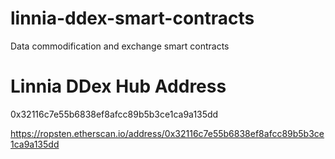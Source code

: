 # linnia-ddex-smart-contracts
Data commodification and exchange smart contracts

# Linnia DDex Hub Address
0x32116c7e55b6838ef8afcc89b5b3ce1ca9a135dd

https://ropsten.etherscan.io/address/0x32116c7e55b6838ef8afcc89b5b3ce1ca9a135dd